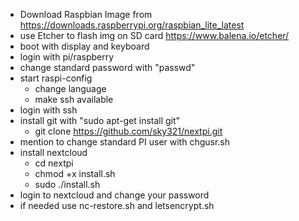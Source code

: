 - Download Raspbian Image from https://downloads.raspberrypi.org/raspbian_lite_latest
- use Etcher to flash img on SD card https://www.balena.io/etcher/
- boot with display and keyboard
- login with pi/raspberry
- change standard password with "passwd"
- start raspi-config
	- change language
	- make ssh available
- login with ssh
- install git with "sudo apt-get install git"
	- git clone https://github.com/sky321/nextpi.git
- mention to change standard PI user with chgusr.sh
- install nextcloud
	- cd nextpi
	- chmod +x install.sh
	- sudo ./install.sh
- login to nextcloud and change your password
- if needed use nc-restore.sh and letsencrypt.sh